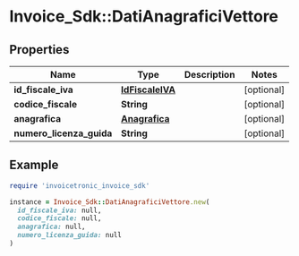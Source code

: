 # Invoice_Sdk::DatiAnagraficiVettore

## Properties

| Name | Type | Description | Notes |
| ---- | ---- | ----------- | ----- |
| **id_fiscale_iva** | [**IdFiscaleIVA**](IdFiscaleIVA.md) |  | [optional] |
| **codice_fiscale** | **String** |  | [optional] |
| **anagrafica** | [**Anagrafica**](Anagrafica.md) |  | [optional] |
| **numero_licenza_guida** | **String** |  | [optional] |

## Example

```ruby
require 'invoicetronic_invoice_sdk'

instance = Invoice_Sdk::DatiAnagraficiVettore.new(
  id_fiscale_iva: null,
  codice_fiscale: null,
  anagrafica: null,
  numero_licenza_guida: null
)
```

